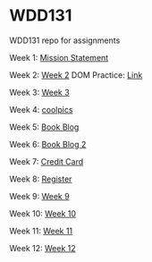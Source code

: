 # WDD131
WDD131 repo for assignments

Week 1: [Mission Statement](https://shumwaynate.github.io/WDD131/mission)

Week 2: [Week 2](https://shumwaynate.github.io/WDD131/week2)
    DOM Practice: [Link](https://shumwaynate.github.io/WDD131/DOMPractice/dom-basics.html)

Week 3: [Week 3](https://shumwaynate.github.io/WDD131/week3)

Week 4: [coolpics](https://shumwaynate.github.io/WDD131/coolpics)

Week 5: [Book Blog](https://shumwaynate.github.io/WDD131/blog)

Week 6: [Book Blog 2](https://shumwaynate.github.io/WDD131/blog2)

Week 7: [Credit Card](https://shumwaynate.github.io/WDD131/creditcard)

Week 8: [Register](https://shumwaynate.github.io/WDD131/register)

Week 9: [Week 9](https://shumwaynate.github.io/WDD131/week9)

Week 10: [Week 10](https://shumwaynate.github.io/WDD131/week10)

Week 11: [Week 11](https://shumwaynate.github.io/WDD131/week11)

Week 12: [Week 12](https://shumwaynate.github.io/WDD131/week12)